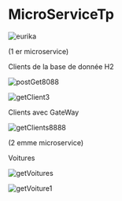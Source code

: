# MicroServiceTp
 
![eurika](https://github.com/safiyadaoudi01/MicroServiceTp/assets/120654774/9b665bac-7423-433a-84f4-36978f2e43ef)

(1 er microservice) 

Clients de la base de donnée H2 


![postGet8088](https://github.com/safiyadaoudi01/MicroServiceTp/assets/120654774/9358cf24-49b7-422f-b8fa-830e2ceb5b4f)




![getClient3](https://github.com/safiyadaoudi01/MicroServiceTp/assets/120654774/d3ce144f-7147-4e45-af1c-a1b2ab83d378)



Clients avec GateWay


![getClients8888](https://github.com/safiyadaoudi01/MicroServiceTp/assets/120654774/5a451f86-ec86-467f-83e2-64d3c72fb53c)


(2 emme microservice) 


Voitures 


![getVoitures](https://github.com/safiyadaoudi01/MicroServiceTp/assets/120654774/f5a2ca6f-efc9-4172-955c-4dc499e6bf4b)




![getVoiture1](https://github.com/safiyadaoudi01/MicroServiceTp/assets/120654774/5db21a9c-df91-42da-a224-eabccb809022)




